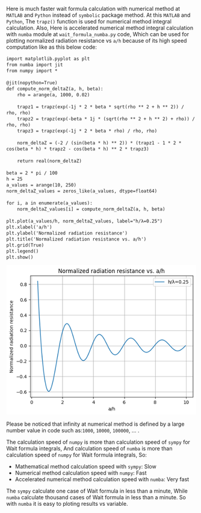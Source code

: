 Here is much faster wait formula calculation with numerical method at `MATLAB` and `Python` instead of `symbolic` package method. At this `MATLAB` and `Python`, The `trapz()` function is used for numerical method integral calculation. Also, Here is accelerated numerical method integral calculation with `numba` module at `wait_formula_numba.py` code, Which can be used for plotting normalized radiation resistance vs `a/h` because of its high speed computation like as this below code:

```
import matplotlib.pyplot as plt
from numba import jit
from numpy import *

@jit(nopython=True)
def compute_norm_deltaZ(a, h, beta):
    rho = arange(a, 1000, 0.02)

    trapz1 = trapz(exp(-1j * 2 * beta * sqrt(rho ** 2 + h ** 2)) / rho, rho)
    trapz2 = trapz(exp(-beta * 1j * (sqrt(rho ** 2 + h ** 2) + rho)) / rho, rho)
    trapz3 = trapz(exp(-1j * 2 * beta * rho) / rho, rho)

    norm_deltaZ = (-2 / (sin(beta * h) ** 2)) * (trapz1 - 1 * 2 * cos(beta * h) * trapz2 - cos(beta * h) ** 2 * trapz3)

    return real(norm_deltaZ)

beta = 2 * pi / 100
h = 25
a_values = arange(10, 250)
norm_deltaZ_values = zeros_like(a_values, dtype=float64)

for i, a in enumerate(a_values):
    norm_deltaZ_values[i] = compute_norm_deltaZ(a, h, beta)

plt.plot(a_values/h, norm_deltaZ_values, label="h/λ=0.25")
plt.xlabel('a/h')
plt.ylabel('Normalized radiation resistance')
plt.title('Normalized radiation resistance vs. a/h')
plt.grid(True)
plt.legend()
plt.show()
```

![image6](plot.png)

Please be noticed that infinity at numerical method is defined by a large number value in code such as:`1000`, `10000`, `100000`, ... .

The calculation speed of `numpy` is more than calculation speed of `sympy` for Wait formula integrals, And calculation speed of `numba` is more than calculation speed of `numpy` for Wait formula integrals, So:

* Mathematical method calculation speed with `sympy`: Slow
* Numerical method calculation speed with `numpy`: Fast
* Accelerated numerical method calculation speed with `numba`: Very fast

The `sympy` calculate one case of Wait formula in less than a minute, While `numba` calculate thousand cases of Wait formula in less than a minute. So with `numba` it is easy to ploting results vs variable.
